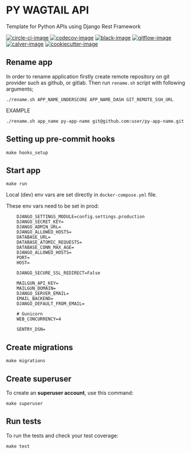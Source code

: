 # PY WAGTAIL API

Template for Python APIs using Django Rest Framework

[![circle-ci-image]][circle-ci]
[![codecov-image]][codecov]
[![black-image]][black]
[![gitflow-image]][gitflow]
[![calver-image]][calver]
[![cookiecutter-image]][cookiecutter]

## Rename app

In order to rename application firstly create remote repository on git provider such as github, or gitlab. Then run `rename.sh` script with following arguments;

    ./rename.sh APP_NAME_UNDERSCORE APP_NAME_DASH GIT_REMOTE_SSH_URL
EXAMPLE

    ./rename.sh app_name py-app-name git@github.com:user/py-app-name.git

## Setting up pre-commit hooks

    make hooks_setup

## Start app

    make run

Local (dev) env vars are set directly in `docker-compose.yml` file.

These env vars need to be set in prod:
```
    DJANGO_SETTINGS_MODULE=config.settings.production
    DJANGO_SECRET_KEY=
    DJANGO_ADMIN_URL=
    DJANGO_ALLOWED_HOSTS=
    DATABASE_URL=
    DATABASE_ATOMIC_REQUESTS=
    DATABASE_CONN_MAX_AGE=
    DJANGO_ALLOWED_HOSTS=
    PORT=
    HOST=

    DJANGO_SECURE_SSL_REDIRECT=False

    MAILGUN_API_KEY=
    MAILGUN_DOMAIN=
    DJANGO_SERVER_EMAIL=
    EMAIL_BACKEND=
    DJANGO_DEFAULT_FROM_EMAIL=

    # Gunicorn
    WEB_CONCURRENCY=4

    SENTRY_DSN=
```

## Create migrations

    make migrations

## Create superuser

To create an **superuser account**, use this command:

    make superuser

## Run tests

To run the tests and check your test coverage:

    make test 

[circle-ci-image]: https://circleci.com/gh/monterail/py-wagtail-api.svg?style=svg&circle-token=e43c768219e840ed326efa37a711ae7d522a276e
[circle-ci]: https://circleci.com/gh/monterail/py-wagtail-api/tree/master

[codecov-image]: https://codecov.io/gh/monterail/py-wagtail-api/branch/master/graph/badge.svg?token=LIYZPH7H8p
[codecov]: https://codecov.io/gh/monterail/py-wagtail-api

[black-image]: https://img.shields.io/badge/code%20style-black-000000.svg
[black]: https://github.com/psf/black

[gitflow-image]: https://img.shields.io/badge/Branching%20strategy-gitflow-5FBB1C.svg
[gitflow]: https://www.atlassian.com/git/tutorials/comparing-workflows/gitflow-workflow

[calver-image]: https://img.shields.io/badge/Versioning%20strategy-CalVer-5FBB1C.svg
[calver]: https://calver.org

[cookiecutter-image]: https://img.shields.io/badge/built%20with-Cookiecutter%20Django-ff69b4.svg
[cookiecutter]: https://github.com/monterail/py-wagtail-api

